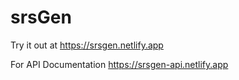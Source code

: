 # srsGen

Try it out at
https://srsgen.netlify.app

For API Documentation
https://srsgen-api.netlify.app
